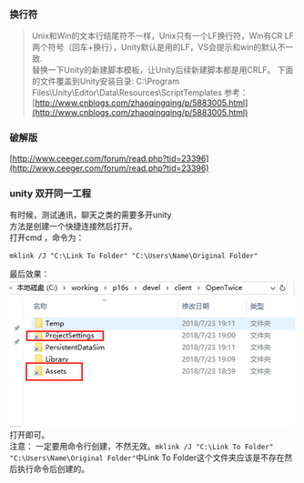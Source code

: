 ### 换行符
>Unix和Win的文本行结尾符不一样，Unix只有一个LF换行符，Win有CR LF两个符号（回车+换行），Unity默认是用的LF，VS会提示和win的默认不一致.  
替换一下Unity的新建脚本模板，让Unity后续新建脚本都是用CRLF。  下面的文件覆盖到Unity安装目录: C:\Program Files\Unity\Editor\Data\Resources\ScriptTemplates
参考：[http://www.cnblogs.com/zhaoqingqing/p/5883005.html](http://www.cnblogs.com/zhaoqingqing/p/5883005.html)
### 破解版 ###
[http://www.ceeger.com/forum/read.php?tid=23396](http://www.ceeger.com/forum/read.php?tid=23396)

### unity 双开同一工程  
有时候，测试通讯，聊天之类的需要多开unity  
方法是创建一个快捷连接然后打开。  
打开cmd ，命令为：  

	mklink /J "C:\Link To Folder" "C:\Users\Name\Original Folder"  
最后效果：  
![](pic/1.jpg)  
打开即可。  
注意： 一定要用命令行创建，不然无效。`mklink /J "C:\Link To Folder" "C:\Users\Name\Original Folder"`中Link To Folder这个文件夹应该是不存在然后执行命令后创建的。